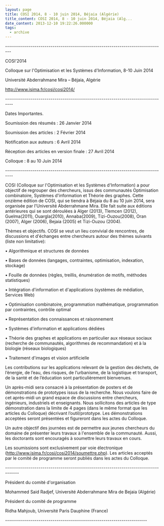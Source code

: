 ```yaml
---
layout: page
title: COSI 2014, 8 - 10 juin 2014, Béjaia (Algérie)
title_content: COSI 2014, 8 - 10 juin 2014, Béjaia (Alg...
date_content: 2013-12-10 19:22:26.000000
tags:
  - archive
---
```

\---------------------------------------------------------------------------------



COSI'2014



Colloque sur l'Optimisation et les Systèmes d'Information, 8-10 Juin 2014



Université Abderrahmane Mira – Béjaia, Algérie



<http://www.isima.fr/cosi/cosi2014/>



\----------------------------------------------------------------------------------



Dates Importantes.





Soumission des résumés : 26 Janvier 2014



Soumission des articles : 2 Février 2014



Notification aux auteurs : 6 Avril 2014



Réception des articles en version finale : 27 Avril 2014



Colloque : 8 au 10 Juin 2014





\----------------------------------------------------------------------------------



COSI (Colloque sur l'Optimisation et les Systèmes d'Information) a pour
objectif de regrouper des chercheurs, issus des communautés Optimisation
combinatoire, Systèmes d'information et Théorie des graphes. Cette onzième
édition de COSI, qui se tiendra à Béjaia du 8 au 10 juin 2014, sera organisée
par l'Université Abderrahmane Mira. Elle fait suite aux éditions antérieures
qui se sont déroulées à Alger (2013), Tlemcen (2012), Guelma(2011),
Ouargla(2010), Annaba(2009), Tizi-Ouzou(2008), Oran (2007), Alger (2006),
Bejaia (2005) et Tizi-Ouzou (2004).





Thèmes et objectifs. COSI se veut un lieu convivial de rencontres, de
discussions et d'échanges entre chercheurs autour des thèmes suivants (liste
non limitative):



• Algorithmique et structures de données



• Bases de données (langages, contraintes, optimisation, indexation, stockage)



• Fouille de données (règles, treillis, énumération de motifs, méthodes
statistiques)



• Intégration d'information et d'applications (systèmes de médiation, Services
Web)



• Optimisation combinatoire, programmation mathématique, programmation par
contraintes, contrôle optimal



• Représentation des connaissances et raisonnement



• Systèmes d'information et applications dédiées



• Théorie des graphes et applications en particulier aux réseaux sociaux
(recherche de communautés, algorithmes de recommandation) et à la biologie
(réseaux biologiques)



• Traitement d'images et vision artificielle





Les contributions sur les applications relevant de la gestion des déchets, de
l’énergie, de l’eau, des risques, de l’urbanisme, de la logistique et
transport, de la santé et de l’éducation sont particulièrement bienvenues.





Un après-midi sera consacré à la présentation de posters et de démonstrations
de prototypes issus de la recherche. Nous voulons faire de cet après-midi un
grand espace de discussions entre chercheurs, ingénieurs, industriels et
enseignants. Nous sollicitons des articles de type démonstration dans la
limite de 4 pages (dans le même format que les articles du Colloque) décrivant
l’outil/prototype. Les démonstrations acceptées seront présentées et
figureront dans les actes du Colloque.





Un autre objectif des journées est de permettre aux jeunes chercheurs du
domaine de présenter leurs travaux à l'ensemble de la communauté. Aussi, les
doctorants sont encouragés à soumettre leurs travaux en cours.



Les soumissions sont exclusivement par voie électronique
(<http://www.isima.fr/cosi/cosi2014/soumettre.php>). Les articles acceptés par
le comité de programme seront publiés dans les actes du Colloque.





\-------------------------------------------------------------------------------------



Président du comité d'organisation



Mohammed Said Radjef, Université Abderrahmane Mira de Bejaia (Algérie)





Président du comité de programme



Ridha Mahjoub, Université Paris Dauphine (France)



\------------------------------------------------------------------------

